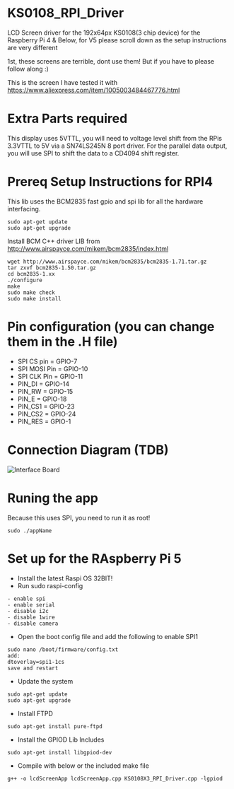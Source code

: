 # KS0108_RPI_Driver
LCD Screen driver for the 192x64px KS0108(3 chip device) for the Raspberry Pi 4 & Below, for V5 please scroll down as the setup instructions are very different

1st, these screens are terrible, dont use them! But if you have to please follow along :)

This is the screen I have tested it with
https://www.aliexpress.com/item/1005003484467776.html


# Extra Parts required
This display uses 5VTTL, you will need to voltage level shift from the RPis 3.3VTTL to 5V via a SN74LS245N 8 port driver.
For the parallel data output, you will use SPI to shift the data to a CD4094 shift register.

# Prereq Setup Instructions for RPI4

This lib uses the BCM2835 fast gpio and spi lib for all the hardware interfacing.


```
sudo apt-get update
sudo apt-get upgrade
```

Install BCM C++ driver LIB from http://www.airspayce.com/mikem/bcm2835/index.html
```
wget http://www.airspayce.com/mikem/bcm2835/bcm2835-1.71.tar.gz
tar zxvf bcm2835-1.50.tar.gz
cd bcm2835-1.xx
./configure
make
sudo make check
sudo make install
```

# Pin configuration (you can change them in the .H file)

- SPI CS pin = GPIO-7
- SPI MOSI Pin = GPIO-10
- SPI CLK Pin = GPIO-11
- PIN_DI = GPIO-14
- PIN_RW = GPIO-15
- PIN_E = GPIO-18
- PIN_CS1 = GPIO-23
- PIN_CS2 = GPIO-24
- PIN_RES = GPIO-1

# Connection Diagram (TDB)

![Interface Board](https://github.com/leonyuhanov/KS0108_RPI_Driver/blob/main/RPI_to_KS0108_InterfaceBoard.png)

# Runing the app

Because this uses SPI, you need to run it as root!

```
sudo ./appName
```

# Set up for the RAspberry Pi 5

- Install the latest Raspi OS 32BIT!
- Run sudo raspi-config

```
- enable spi
- enable serial
- disable i2c
- disable 1wire
- disable camera
```

- Open the boot config file and add the following to enable SPI1

```
sudo nano /boot/firmware/config.txt
add:
dtoverlay=spi1-1cs
save and restart
```

- Update the system

```
sudo apt-get update
sudo apt-get upgrade
```

- Install FTPD

```
sudo apt-get install pure-ftpd
```

- Install the GPIOD Lib Includes

```
sudo apt-get install libgpiod-dev
```

- Compile with below or the included make file

```
g++ -o lcdScreenApp lcdScreenApp.cpp KS0108X3_RPI_Driver.cpp -lgpiod
```
  

